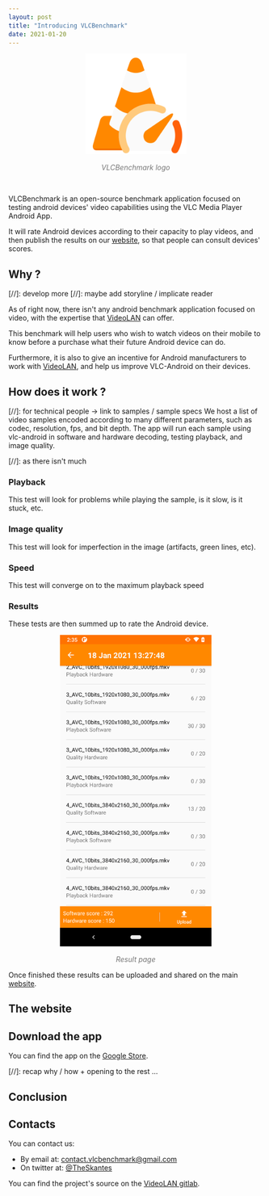 ```yaml
---
layout: post
title: "Introducing VLCBenchmark"
date: 2021-01-20
---
```


<p class="image" align="center">
  <img src="/assets/benchmark-icon.png" style="height:200px; width:200px;" alt>
</p>
<p align="center" style="color:#777777">
    <em>VLCBenchmark logo</em>
</p>
<br>

VLCBenchmark is an open-source benchmark application focused on testing android devices' video capabilities using the VLC Media Player Android App.

It will rate Android devices according to their capacity to play videos, and then publish the results on our [website](https://bench.videolabs.io), so that people can consult devices' scores.


## Why ?

[//]: develop more
[//]: maybe add storyline / implicate reader

As of right now, there isn't any android benchmark application focused on video, with the expertise that [VideoLAN](https://videolan.org) can offer.

This benchmark will help users who wish to watch videos on their mobile to know before a purchase what their future Android device can do.

Furthermore, it is also to give an incentive for Android manufacturers to work with [VideoLAN](https://videolan.org), and help us improve VLC-Android on their devices.


## How does it work ?

[//]: for technical people -> link to samples / sample specs
We host a list of video samples encoded according to many different parameters, such as codec, resolution, fps, and bit depth.
The app will run each sample using vlc-android in software and hardware decoding, testing playback, and image quality.


[//]: as there isn't much 
### Playback

This test will look for problems while playing the sample, is it slow, is it stuck, etc.

### Image quality

This test will look for imperfection in the image (artifacts, green lines, etc).

### Speed

This test will converge on to the maximum playback speed

### Results

These tests are then summed up to rate the Android device.


<p align="center">
    <img src="/assets/result-page.png" style="width:300px;"/>
</p>
<p align="center" style="color:#777777">
    <em>Result page</em>
</p>

Once finished these results can be uploaded and shared on the main [website](https://bench.videolabs.io).

## The website

## Download the app

You can find the app on the [Google Store]().

[//]: recap why / how + opening to the rest ...
## Conclusion



## Contacts

You can contact us:
* By email at: <contact.vlcbenchmark@gmail.com>
* On twitter at: [@TheSkantes](https://twitter.com/TheSkantes)

You can find the project's source on the [VideoLAN gitlab](https://code.videolan.org/videolan/vlc-bench).
